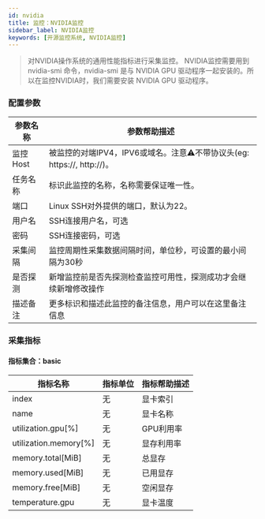 ```yaml
---
id: nvidia  
title: 监控：NVIDIA监控      
sidebar_label: NVIDIA监控      
keywords: [开源监控系统, NVIDIA监控]
---
```


> 对NVIDIA操作系统的通用性能指标进行采集监控。
> NVIDIA监控需要用到 nvidia-smi 命令，nvidia-smi 是与 NVIDIA GPU 驱动程序一起安装的。所以在监控NVIDIA时，我们需要安装 NVIDIA GPU 驱动程序。

### 配置参数

|  参数名称  |                        参数帮助描述                        |
|--------|------------------------------------------------------|
| 监控Host | 被监控的对端IPV4，IPV6或域名。注意⚠️不带协议头(eg: https://, http://)。 |
| 任务名称   | 标识此监控的名称，名称需要保证唯一性。                                  |
| 端口     | Linux SSH对外提供的端口，默认为22。                              |
| 用户名    | SSH连接用户名，可选                                          |
| 密码     | SSH连接密码，可选                                           |
| 采集间隔   | 监控周期性采集数据间隔时间，单位秒，可设置的最小间隔为30秒                       |
| 是否探测   | 新增监控前是否先探测检查监控可用性，探测成功才会继续新增修改操作                     |
| 描述备注   | 更多标识和描述此监控的备注信息，用户可以在这里备注信息                          |

### 采集指标

#### 指标集合：basic

| 指标名称               | 指标单位 | 指标帮助描述 |
|--------------------|------|--------|
| index              | 无    | 显卡索引   |
| name     | 无    | 显卡名称 |
| utilization.gpu[%]    | 无    | GPU利用率 |
| utilization.memory[%] | 无    | 显存利用率 |
| memory.total[MiB]       | 无    | 总显存 |
| memory.used[MiB]        | 无    | 已用显存 |
| memory.free[MiB]        | 无    | 空闲显存 |
| temperature.gpu    | 无    | 显卡温度 |
